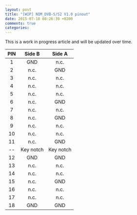 ```yaml
---
layout: post
title: "[WIP] NIM_DVB-S/S2 V1.0 pinout"
date: 2015-07-18 08:26:39 +0200
comments: true
categories: 
---
```


This is a work in progress article and will be updated over time. 


| PIN | Side B        | Side A         |
|:---:|:--------------:|:--------------:|
|  1  |  GND          | n.c.           |
|  2  |  n.c.         | GND            |
|  3  |  n.c.         | n.c.           |
|  4  |  n.c.         | n.c.           |
|  5  |  n.c.         | n.c.           |
|  6  |  n.c.         | GND            |
|  7  |  n.c.         | n.c.           |
|  8  |  n.c.         | GND            |
|  9  |  n.c.         | n.c.           |
| 10  |  n.c.         | n.c.           |
| 11  |  n.c.         | GND            |
| --  |  Key notch    | Key notch      |
| 12  |  GND          | GND            |
| 13  |  n.c.         | n.c.           |
| 14  |  n.c.         | n.c.           |
| 15  |  n.c.         | GND            |
| 16  |  n.c.         | n.c.           |
| 17  |  n.c.         | n.c.           |
| 18  |  GND          | GND            |
